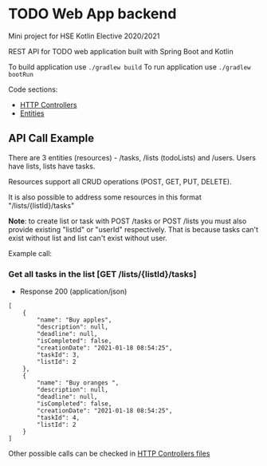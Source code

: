 # TODO Web App backend
Mini project for HSE Kotlin Elective 2020/2021

REST API for TODO web application built with Spring Boot and Kotlin

To build application use ```./gradlew build```
To run application use ```./gradlew bootRun```

Code sections:
- [HTTP Controllers](src/main/kotlin/com/larorr/todo_app/controllers)
- [Entities](src/main/kotlin/com/larorr/todo_app/entities)

## API Call Example
There are 3 entities (resources) - /tasks, /lists (todoLists) and /users. Users have lists, lists have tasks.

Resources support all CRUD operations (POST, GET, PUT, DELETE). 

It is also possible to address some resources in this format "/lists/{listId}/tasks"

**Note**: to create list or task with POST /tasks or POST /lists you must also provide existing "listId" or "userId" 
respectively. That is because tasks can't exist without list and list can't exist without user.

Example call:
### <a name="getListsTask"></a> Get all tasks in the list [GET /lists/{listId}/tasks]
+ Response 200 (application/json)
```
[
    {
        "name": "Buy apples",
        "description": null,
        "deadline": null,
        "isCompleted": false,
        "creationDate": "2021-01-18 08:54:25",
        "taskId": 3,
        "listId": 2
    },
    {
        "name": "Buy oranges ",
        "description": null,
        "deadline": null,
        "isCompleted": false,
        "creationDate": "2021-01-18 08:54:25",
        "taskId": 4,
        "listId": 2
    }
]
```

Other possible calls can be checked in [HTTP Controllers files](src/main/kotlin/com/larorr/todo_app/controllers) 